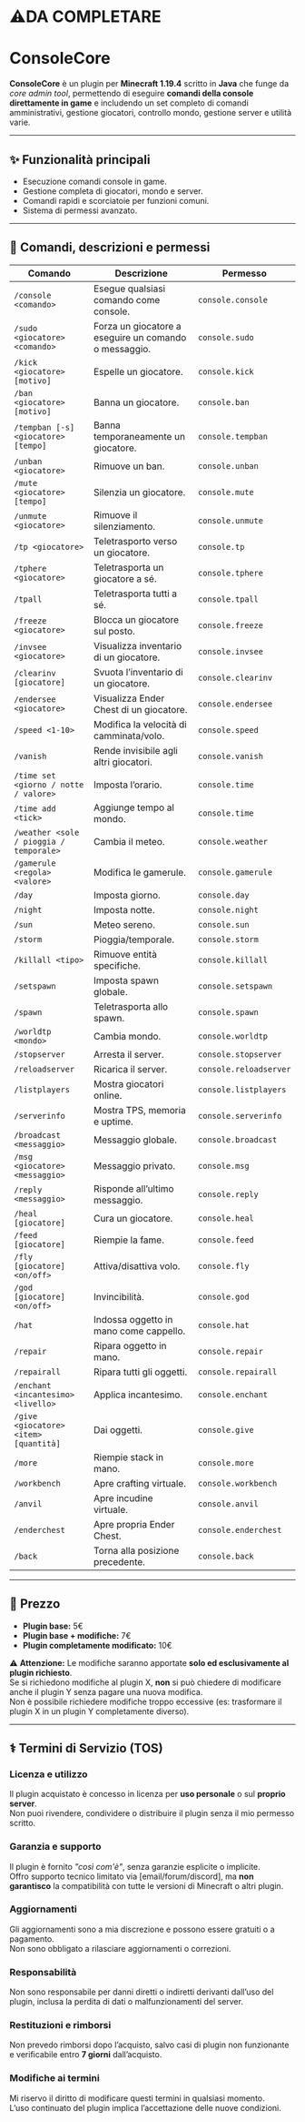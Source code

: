 # ⚠️DA COMPLETARE

# ConsoleCore

**ConsoleCore** è un plugin per **Minecraft 1.19.4** scritto in **Java** che funge da *core admin tool*, permettendo di eseguire **comandi della console direttamente in game** e includendo un set completo di comandi amministrativi, gestione giocatori, controllo mondo, gestione server e utilità varie.

---

## ✨ Funzionalità principali
- Esecuzione comandi console in game.
- Gestione completa di giocatori, mondo e server.
- Comandi rapidi e scorciatoie per funzioni comuni.
- Sistema di permessi avanzato.

---

## 📜 Comandi, descrizioni e permessi

| Comando | Descrizione | Permesso |
|---------|-------------|----------|
| `/console <comando>` | Esegue qualsiasi comando come console. | `console.console` |
| `/sudo <giocatore> <comando>` | Forza un giocatore a eseguire un comando o messaggio. | `console.sudo` |
| `/kick <giocatore> [motivo]` | Espelle un giocatore. | `console.kick` |
| `/ban <giocatore> [motivo]` | Banna un giocatore. | `console.ban` |
| `/tempban [-s] <giocatore> [tempo]` | Banna temporaneamente un giocatore. | `console.tempban` |
| `/unban <giocatore>` | Rimuove un ban. | `console.unban` |
| `/mute <giocatore> [tempo]` | Silenzia un giocatore. | `console.mute` |
| `/unmute <giocatore>` | Rimuove il silenziamento. | `console.unmute` |
| `/tp <giocatore>` | Teletrasporto verso un giocatore. | `console.tp` |
| `/tphere <giocatore>` | Teletrasporta un giocatore a sé. | `console.tphere` |
| `/tpall` | Teletrasporta tutti a sé. | `console.tpall` |
| `/freeze <giocatore>` | Blocca un giocatore sul posto. | `console.freeze` |
| `/invsee <giocatore>` | Visualizza inventario di un giocatore. | `console.invsee` |
| `/clearinv [giocatore]` | Svuota l’inventario di un giocatore. | `console.clearinv` |
| `/endersee <giocatore>` | Visualizza Ender Chest di un giocatore. | `console.endersee` |
| `/speed <1-10>` | Modifica la velocità di camminata/volo. | `console.speed` |
| `/vanish` | Rende invisibile agli altri giocatori. | `console.vanish` |
| `/time set <giorno / notte / valore>` | Imposta l’orario. | `console.time` |
| `/time add <tick>` | Aggiunge tempo al mondo. | `console.time` |
| `/weather <sole / pioggia / temporale>` | Cambia il meteo. | `console.weather` |
| `/gamerule <regola> <valore>` | Modifica le gamerule. | `console.gamerule` |
| `/day` | Imposta giorno. | `console.day` |
| `/night` | Imposta notte. | `console.night` |
| `/sun` | Meteo sereno. | `console.sun` |
| `/storm` | Pioggia/temporale. | `console.storm` |
| `/killall <tipo>` | Rimuove entità specifiche. | `console.killall` |
| `/setspawn` | Imposta spawn globale. | `console.setspawn` |
| `/spawn` | Teletrasporta allo spawn. | `console.spawn` |
| `/worldtp <mondo>` | Cambia mondo. | `console.worldtp` |
| `/stopserver` | Arresta il server. | `console.stopserver` |
| `/reloadserver` | Ricarica il server. | `console.reloadserver` |
| `/listplayers` | Mostra giocatori online. | `console.listplayers` |
| `/serverinfo` | Mostra TPS, memoria e uptime. | `console.serverinfo` |
| `/broadcast <messaggio>` | Messaggio globale. | `console.broadcast` |
| `/msg <giocatore> <messaggio>` | Messaggio privato. | `console.msg` |
| `/reply <messaggio>` | Risponde all’ultimo messaggio. | `console.reply` |
| `/heal [giocatore]` | Cura un giocatore. | `console.heal` |
| `/feed [giocatore]` | Riempie la fame. | `console.feed` |
| `/fly [giocatore] <on/off>` | Attiva/disattiva volo. | `console.fly` |
| `/god [giocatore] <on/off>` | Invincibilità. | `console.god` |
| `/hat` | Indossa oggetto in mano come cappello. | `console.hat` |
| `/repair` | Ripara oggetto in mano. | `console.repair` |
| `/repairall` | Ripara tutti gli oggetti. | `console.repairall` |
| `/enchant <incantesimo> <livello>` | Applica incantesimo. | `console.enchant` |
| `/give <giocatore> <item> [quantità]` | Dai oggetti. | `console.give` |
| `/more` | Riempie stack in mano. | `console.more` |
| `/workbench` | Apre crafting virtuale. | `console.workbench` |
| `/anvil` | Apre incudine virtuale. | `console.anvil` |
| `/enderchest` | Apre propria Ender Chest. | `console.enderchest` |
| `/back` | Torna alla posizione precedente. | `console.back` |

---

## 💸 Prezzo
- **Plugin base:** 5€  
- **Plugin base + modifiche:** 7€  
- **Plugin completamente modificato:** 10€  

⚠️ **Attenzione:** Le modifiche saranno apportate **solo ed esclusivamente al plugin richiesto**.  
Se si richiedono modifiche al plugin X, **non** si può chiedere di modificare anche il plugin Y senza pagare una nuova modifica.  
Non è possibile richiedere modifiche troppo eccessive (es: trasformare il plugin X in un plugin Y completamente diverso).

---

## ⚕️ Termini di Servizio (TOS)

### Licenza e utilizzo
Il plugin acquistato è concesso in licenza per **uso personale** o sul **proprio server**.  
Non puoi rivendere, condividere o distribuire il plugin senza il mio permesso scritto.

### Garanzia e supporto
Il plugin è fornito *"così com'è"*, senza garanzie esplicite o implicite.  
Offro supporto tecnico limitato via [email/forum/discord], ma **non garantisco** la compatibilità con tutte le versioni di Minecraft o altri plugin.

### Aggiornamenti
Gli aggiornamenti sono a mia discrezione e possono essere gratuiti o a pagamento.  
Non sono obbligato a rilasciare aggiornamenti o correzioni.

### Responsabilità
Non sono responsabile per danni diretti o indiretti derivanti dall’uso del plugin, inclusa la perdita di dati o malfunzionamenti del server.

### Restituzioni e rimborsi
Non prevedo rimborsi dopo l’acquisto, salvo casi di plugin non funzionante e verificabile entro **7 giorni** dall’acquisto.

### Modifiche ai termini
Mi riservo il diritto di modificare questi termini in qualsiasi momento.  
L’uso continuato del plugin implica l’accettazione delle nuove condizioni.

